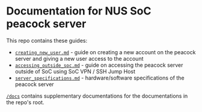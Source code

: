 # Documentation for NUS SoC peacock server

This repo contains these guides:

-   [`creating_new_user.md`](creating_new_user.md) - guide on creating a new account on the peacock server and giving a new user access to the account
-   [`accessing_outside_soc.md`](accessing_outside_soc.md) - guide on accessing the peacock server outside of SoC using SoC VPN / SSH Jump Host
-   [`server_specifications.md`](server_specifications.md) - hardware/software specifications of the peacock server

[`/docs`](/docs) contains supplementary documentations for the documentations in the repo's root.
